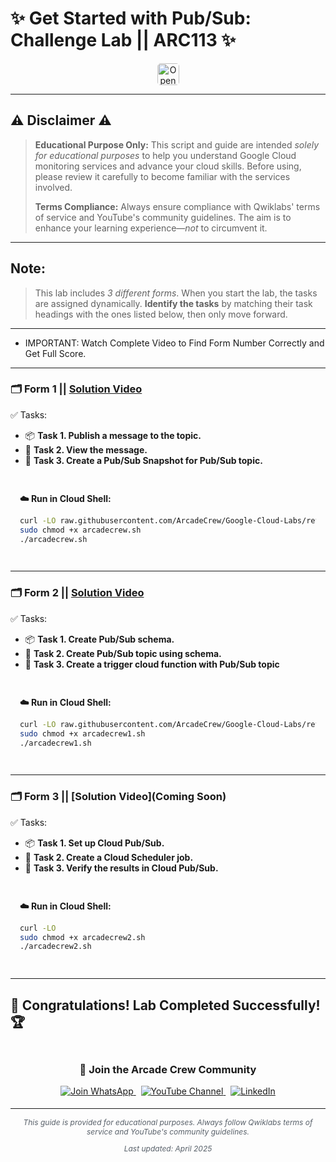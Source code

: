 # ✨ Get Started with Pub/Sub: Challenge Lab || ARC113 ✨
<div align="center">
<a href="https://www.cloudskillsboost.google/focuses/105165?parent=catalog" target="_blank" rel="noopener noreferrer" style="text-decoration: none;">
    <img src="https://img.shields.io/badge/Open_Lab-Cloud_Skills_Boost-4285F4?style=for-the-badge&logo=google&logoColor=white&labelColor=34A853" alt="Open Lab" style="height: 35px; border-radius: 5px;">
  </a>
</div>

---

## ⚠️ Disclaimer ⚠️

> **Educational Purpose Only:** This script and guide are intended *solely for educational purposes* to help you understand Google Cloud monitoring services and advance your cloud skills. Before using, please review it carefully to become familiar with the services involved.
>
> **Terms Compliance:** Always ensure compliance with Qwiklabs' terms of service and YouTube's community guidelines. The aim is to enhance your learning experience—*not* to circumvent it.

---

## **Note:**

> This lab includes *3 different forms*. When you start the lab, the tasks are assigned dynamically. **Identify the tasks** by matching their task headings with the ones listed below, then only move forward.

---

* IMPORTANT: Watch Complete Video to Find Form Number Correctly and Get Full Score.

---

### 🗂️ **Form 1** || [Solution Video](https://youtu.be/oi6IEhyfCnw)

✅ Tasks:
- 📦 **Task 1. Publish a message to the topic.**  
- 🌊 **Task 2. View the message.**  
- 📘 **Task 3. Create a Pub/Sub Snapshot for Pub/Sub topic.**  

<div style="padding: 15px; margin: 10px 0;">
<p><strong>☁️ Run in Cloud Shell:</strong></p>

```bash
curl -LO raw.githubusercontent.com/ArcadeCrew/Google-Cloud-Labs/refs/heads/main/Get%20Started%20with%20PubSub%20Challenge%20Lab/arcadecrew.sh
sudo chmod +x arcadecrew.sh
./arcadecrew.sh
```
</div>

---

### 🗂️ **Form 2** || [Solution Video](https://youtu.be/LoiywpiO9vE)  

✅ Tasks:
- 📦 **Task 1. Create Pub/Sub schema.**  
- 🌊 **Task 2. Create Pub/Sub topic using schema.**  
- 📘 **Task 3. Create a trigger cloud function with Pub/Sub topic**  

<div style="padding: 15px; margin: 10px 0;">
<p><strong>☁️ Run in Cloud Shell:</strong></p>

```bash
curl -LO raw.githubusercontent.com/ArcadeCrew/Google-Cloud-Labs/refs/heads/main/Get%20Started%20with%20PubSub%20Challenge%20Lab/arcadecrew1.sh
sudo chmod +x arcadecrew1.sh
./arcadecrew1.sh
```
</div>

---

### 🗂️ **Form 3** || [Solution Video](Coming Soon)  

✅ Tasks:
- 📦 **Task 1. Set up Cloud Pub/Sub.**  
- 🌊 **Task 2. Create a Cloud Scheduler job.**  
- 📘 **Task 3. Verify the results in Cloud Pub/Sub.**  

<div style="padding: 15px; margin: 10px 0;">
<p><strong>☁️ Run in Cloud Shell:</strong></p>

```bash
curl -LO 
sudo chmod +x arcadecrew2.sh
./arcadecrew2.sh
```
</div>

---

## 🎉 **Congratulations! Lab Completed Successfully!** 🏆  

<div align="center" style="padding: 5px;">
  <h3>📱 Join the Arcade Crew Community</h3>
  
  <a href="https://chat.whatsapp.com/KkNEauOhBQXHdVcmqIlv9F">
    <img src="https://img.shields.io/badge/Join_WhatsApp-25D366?style=for-the-badge&logo=whatsapp&logoColor=white" alt="Join WhatsApp">
  </a>
  &nbsp;
  <a href="https://www.youtube.com/@Arcade61432?sub_confirmation=1">
    <img src="https://img.shields.io/badge/Subscribe-Arcade%20Crew-FF0000?style=for-the-badge&logo=youtube&logoColor=white" alt="YouTube Channel">
  </a>
  &nbsp;
  <a href="https://www.linkedin.com/in/gourav61432/">
    <img src="https://img.shields.io/badge/LINKEDIN-Gourav%20Sen-0077B5?style=for-the-badge&logo=linkedin&logoColor=white" alt="LinkedIn">
</a>


</div>

---

<div align="center">
  <p style="font-size: 12px; color: #586069;">
    <em>This guide is provided for educational purposes. Always follow Qwiklabs terms of service and YouTube's community guidelines.</em>
  </p>
  <p style="font-size: 12px; color: #586069;">
    <em>Last updated: April 2025</em>
  </p>
</div>
